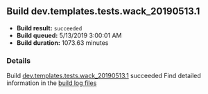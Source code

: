 ## Build dev.templates.tests.wack_20190513.1
- **Build result:** `succeeded`
- **Build queued:** 5/13/2019 3:00:01 AM
- **Build duration:** 1073.63 minutes
### Details
Build [dev.templates.tests.wack_20190513.1](https://winappstudio.visualstudio.com/web/build.aspx?pcguid=a4ef43be-68ce-4195-a619-079b4d9834c2&builduri=vstfs%3a%2f%2f%2fBuild%2fBuild%2f27941) succeeded
Find detailed information in the [build log files](https://uwpctdiags.blob.core.windows.net/buildlogs/dev.templates.tests.wack_20190513.1_logs.zip)
